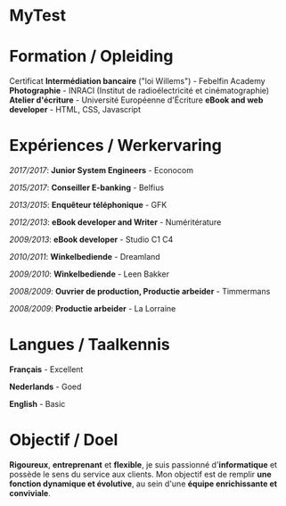# MyTest

# Formation / Opleiding

Certificat **Intermédiation bancaire** ("loi Willems") - Febelfin Academy
**Photographie** - INRACI (Institut de radioélectricité et cinématographie)
**Atelier d'écriture** - Université Européenne d'Écriture
**eBook and web developer** - HTML, CSS, Javascript

# Expériences / Werkervaring

*2017/2017*: **Junior System Engineers** - Econocom

*2015/2017*: **Conseiller E-banking** - Belfius

*2013/2015*: **Enquêteur téléphonique** - GFK

*2012/2013*: **eBook developer and Writer** - Numéritérature

*2009/2013*: **eBook developer** - Studio C1 C4

*2010/2011*: **Winkelbediende** - Dreamland

*2009/2010*: **Winkelbediende** - Leen Bakker

*2008/2009*: **Ouvrier de production, Productie arbeider** - Timmermans

*2008/2009*: **Productie arbeider** - La Lorraine

# Langues / Taalkennis

**Français** - Excellent

**Nederlands** - Goed

**English** - Basic

# Objectif / Doel

**Rigoureux**, **entreprenant** et **flexible**, je suis passionné d'**informatique** et
possède le sens du service aux clients. Mon objectif est de remplir **une
fonction dynamique et évolutive**, au sein d'une **équipe enrichissante et
conviviale**.
